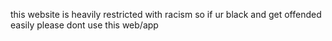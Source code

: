 this website is heavily restricted with racism so if ur black and get offended easily please dont use this web/app
